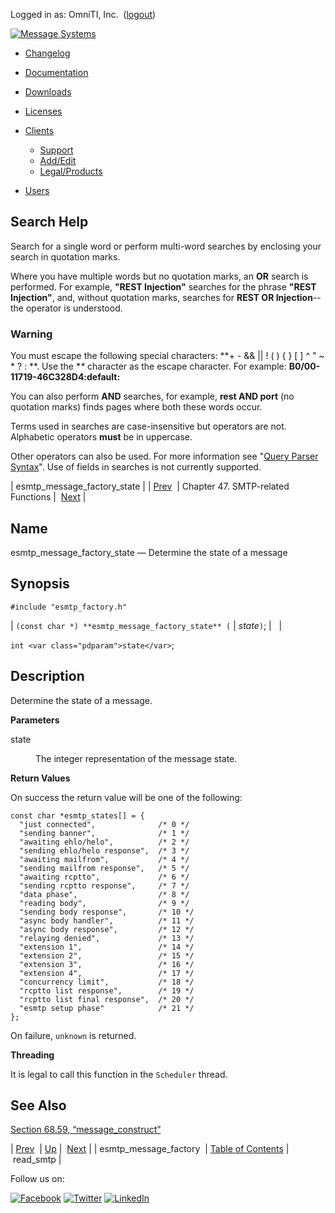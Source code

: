 Logged in as: OmniTI, Inc.  ([logout](https://support.messagesystems.com/logout.php))

[![Message Systems](https://support.messagesystems.com/images/ms-white205.png)](https://support.messagesystems.com/start.php) 

*   [Changelog](https://support.messagesystems.com/start.php?show=changelog)
*   [Documentation](https://support.messagesystems.com/docs/)
*   [Downloads](https://support.messagesystems.com/start.php)

*   [Licenses](https://support.messagesystems.com/license_summary.php)
*   <a href="">Clients</a>
    *   [Support](https://support.messagesystems.com/cs.php)
    *   [Add/Edit](https://support.messagesystems.com/edit_client.php)
    *   [Legal/Products](https://support.messagesystems.com/edit_products.php)
*   [Users](https://support.messagesystems.com/edit_customer.php)

## Search Help

Search for a single word or perform multi-word searches by enclosing your search in quotation marks.

Where you have multiple words but no quotation marks, an **OR** search is performed. For example, **"REST Injection"** searches for the phrase **"REST Injection"**, and, without quotation marks, searches for **REST OR Injection**--the operator is understood.

### Warning

You must escape the following special characters: **+ - && || ! ( ) { } [ ] ^ " ~ * ? : \**. Use the **\** character as the escape character. For example: **B0/00-11719-46C328D4\:default\:**

You can also perform **AND** searches, for example, **rest AND port** (no quotation marks) finds pages where both these words occur.

Terms used in searches are case-insensitive but operators are not. Alphabetic operators **must** be in uppercase.

Other operators can also be used. For more information see "[Query Parser Syntax](https://lucene.apache.org/core/old_versioned_docs/versions/3_0_0/queryparsersyntax.html)". Use of fields in searches is not currently supported.

| esmtp_message_factory_state |
| [Prev](apis.esmtp_message_factory.php)  | Chapter 47. SMTP-related Functions |  [Next](apis.read_smtp.php) |

<a name="apis.esmtp_message_factory_state"></a>
## Name

esmtp_message_factory_state — Determine the state of a message

## Synopsis

`#include "esmtp_factory.h"`

| `(const char *) **esmtp_message_factory_state** (` | <var class="pdparam">state</var>`)`; |   |

`int <var class="pdparam">state</var>`;<a name="idp34254256"></a>
## Description

Determine the state of a message.

**Parameters**

<dl class="variablelist">

<dt>state</dt>

<dd>

The integer representation of the message state.

</dd>

</dl>

**Return Values**

On success the return value will be one of the following:

```
const char *esmtp_states[] = {
  "just connected",              /* 0 */
  "sending banner",              /* 1 */
  "awaiting ehlo/helo",          /* 2 */
  "sending ehlo/helo response",  /* 3 */
  "awaiting mailfrom",           /* 4 */
  "sending mailfrom response",   /* 5 */
  "awaiting rcptto",             /* 6 */
  "sending rcptto response",     /* 7 */
  "data phase",                  /* 8 */
  "reading body",                /* 9 */
  "sending body response",       /* 10 */
  "async body handler",          /* 11 */
  "async body response",         /* 12 */
  "relaying denied",             /* 13 */
  "extension 1",                 /* 14 */
  "extension 2",                 /* 15 */
  "extension 3",                 /* 16 */
  "extension 4",                 /* 17 */
  "concurrency limit",           /* 18 */
  "rcptto list response",        /* 19 */
  "rcptto list final response",  /* 20 */
  "esmtp setup phase"            /* 21 */
};
```

On failure, `unknown` is returned.

**Threading**

It is legal to call this function in the `Scheduler` thread.

<a name="idp34264032"></a>
## See Also

[Section 68.59, “message_construct”](structs.message_construct.php "68.59. message_construct")

| [Prev](apis.esmtp_message_factory.php)  | [Up](smtp.php) |  [Next](apis.read_smtp.php) |
| esmtp_message_factory  | [Table of Contents](index.php) |  read_smtp |

Follow us on:

[![Facebook](https://support.messagesystems.com/images/icon-facebook.png)](http://www.facebook.com/messagesystems) [![Twitter](https://support.messagesystems.com/images/icon-twitter.png)](http://twitter.com/#!/MessageSystems) [![LinkedIn](https://support.messagesystems.com/images/icon-linkedin.png)](http://www.linkedin.com/company/message-systems)